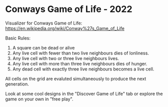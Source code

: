 # Conways Game of Life - 2022
 Visualizer for Conways Game of Life: https://en.wikipedia.org/wiki/Conway%27s_Game_of_Life
 
 Basic Rules:
  1. A square can be dead or alive
  2. Any live cell with fewer than two live neighbours dies of lonliness.
  3. Any live cell with two or three live neighbours lives.
  4. Any live cell with more than three live neighbours dies of hunger.
  5. Any dead cell with exactly three live neighbours becomes a live cell.

  All cells on the grid are evaluted simultaneously to produce the next generation.
  

Look at some cool designs in the "Discover Game of Life" tab
or explore the game on your own in "free play".
